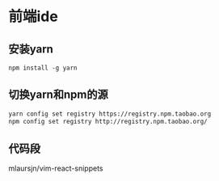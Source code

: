 # 前端ide
## 安装yarn
`npm install -g yarn`
## 切换yarn和npm的源
```bash
yarn config set registry https://registry.npm.taobao.org
npm config set registry http://registry.npm.taobao.org/
```

## 代码段
mlaursjn/vim-react-snippets